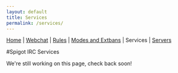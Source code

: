 ```yaml
---
layout: default
title: Services
permalink: /services/
---
```


[Home](/) \| [Webchat](/iris/) \| [Rules](/rules/) \| [Modes and Extbans](/modes/) \| Services \| [Servers](/servers/)

#Spigot IRC Services

We're still working on this page, check back soon!
